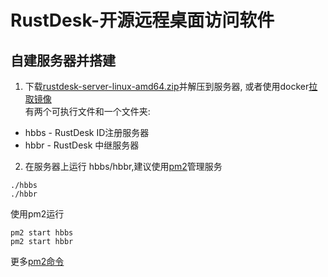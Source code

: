 # RustDesk-开源远程桌面访问软件

## 自建服务器并搭建
1. 下载[rustdesk-server-linux-amd64.zip](https://github.com/rustdesk/rustdesk-server/releases)并解压到服务器,
   或者使用docker[拉取镜像](https://hub.docker.com/r/rustdesk/rustdesk-server/tags)  
   有两个可执行文件和一个文件夹:
- hbbs - RustDesk ID注册服务器
- hbbr - RustDesk 中继服务器
2. 在服务器上运行 hbbs/hbbr,建议使用[pm2](https://pm2.keymetrics.io/)管理服务
```
./hbbs 
./hbbr
```
使用pm2运行
```
pm2 start hbbs 
pm2 start hbbr 
```
更多[pm2命令](/docs/devops/pm2.md)
